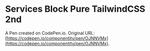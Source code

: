 # Services Block Pure TailwindCSS 2nd

A Pen created on CodePen.io. Original URL: [https://codepen.io/componentity/pen/OJNNVMx](https://codepen.io/componentity/pen/OJNNVMx).


